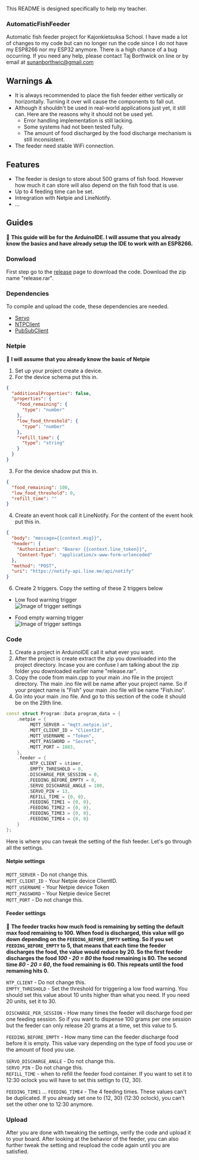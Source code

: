 This README is designed specifically to help my teacher.

### AutomaticFishFeeder
Automatic fish feeder project for Kajonkietsuksa School. I have made a lot of changes to my code but can no longer run the code since I do not have my ESP8266 nor my ESP32 anymore. There is a high chance of a bug occurring. If you need any help, please contact Taj Borthwick on line or by email at sunanborthwic@gmail.com

## Warnings ⚠
* It is always recommended to place the fish feeder either vertically or horizontally. Turning it over will cause the components to fall out.
* Although it shouldn't be used in real-world applications just yet, it still can. Here are the reasons why it should not be used yet.
  * Error handling implementation is still lacking. 
  * Some systems had not been tested fully.
  * The amount of food discharged by the food discharge mechanism is still inconsistent.
* The feeder need stable WiFi connection.
 
## Features
* The feeder is design to store about 500 grams of fish food. However how much it can store will also depend on the fish food that is use.
* Up to 4 feeding time can be set.
* Intregration with Netpie and LineNotify.
* ...

## Guides 
 🔴 **This guide will be for the ArduinoIDE. I will assume that you already know the basics and have already setup the IDE to work with an ESP8266.**

### Donwload
First step go to the [release](https://github.com/Nongtajkrub/AutomaticFishFeeder/releases/tag/v0.02-alpha) page to download the code. Download the zip name "release.rar".

### Dependencies
To compile and upload the code, these dependencies are needed.
* [Servo](https://www.arduino.cc/reference/en/libraries/servo/)  
* [NTPClient](https://www.arduino.cc/reference/en/libraries/ntpclient/)
* [PubSubClient](https://www.arduino.cc/reference/en/libraries/pubsubclient/)

### Netpie
 🔴 **I will assume that you already know the basic of Netpie**
1. Set up your project create a device.
2. For the device schema put this in.
```json
{
  "additionalProperties": false,
  "properties": {
    "food_remaining": {
      "type": "number"
    },
    "low_food_threshold": {
      "type": "number"
    },
    "refill_time": {
      "type": "string"
    }
  }
}
```
3. For the device shadow put this in.
```json
{
  "food_remaining": 100,
  "low_food_threshold": 0,
  "refill_time": ""
}
```
4. Create an event hook call it LineNotify. For the content of the event hook put this in.
```json
{
  "body": "message={{context.msg}}",
  "header": {
    "Authorization": "Bearer {{context.line_token}}",
    "Content-Type": "application/x-www-form-urlencoded"
  },
  "method": "POST",
  "uri": "https://notify-api.line.me/api/notify"
}
```

6. Create 2 triggers. Copy the setting of these 2 triggers below  

* Low food warning trigger  
![Image of trigger settings](/assets/LowFoodTrigger.PNG)

* Food empty warning trigger   
![Image of trigger settings](/assets/FoodEmptyTrigger.png)

### Code
1. Create a project in ArduinoIDE call it what ever you want.
2. After the project is create extract the zip you downloaded into the project directory. Incase you are confuse I am talking about the zip folder you downloaded earlier name "release.rar".
3. Copy the code from main.cpp to your main .ino file in the project directory. The main .ino file will be name after your project name. So if your project name is "Fish" your main .ino file will be name "Fish.ino".
4. Go into your main .ino file. And go to this section of the code it should be on the 29th line.
   
```cpp
const struct Program::Data program_data = {
	.netpie = {
		.MQTT_SERVER = "mqtt.netpie.io",
		.MQTT_CLIENT_ID = "ClientId",
		.MQTT_USERNAME = "Token",
		.MQTT_PASSWORD = "Secret",
		.MQTT_PORT = 1883,
	},
	.feeder = {
		.NTP_CLIENT = &timer,
		.EMPTY_THRESHOLD = 0,
		.DISCHARGE_PER_SESSION = 0,
		.FEEDING_BEFORE_EMPTY = 0,
		.SERVO_DISCHARGE_ANGLE = 180,
		.SERVO_PIN = 13,
		.REFILL_TIME = {0, 0},
		.FEEDING_TIME1 = {0, 0},
		.FEEDING_TIME2 = {0, 0},
		.FEEDING_TIME3 = {0, 0},
		.FEEDING_TIME4 = {0, 0}
	}
};
```

Here is where you can tweak the setting of the fish feeder. Let's go through all the settings.

#### Netpie settings

`MQTT_SERVER` - Do not change this.  
`MQTT_CLIENT_ID` - Your Netpie device ClientID.  
`MQTT_USERNAME` - Your Netpie device Token  
`MQTT_PASSWORD` - Your Netpie device Secret  
`MQTT_PORT` - Do not change this.  

#### Feeder settings
🔴 **The feeder tracks how much food is remaining by setting the default max food remaining to 100. When food is discharged, this value will go down depending on the `FEEDING_BEFORE_EMPTY` setting. So if you set `FEEDING_BEFORE_EMPTY` to 5, that means that each time the feeder discharges the food, the value would reduce by 20. So the first feeder discharges the food *100 - 20 = 80* the food remaining is 80. The second time *80 - 20 = 60*, the food remaining is 60. This repeats until the food remaming hits 0.**

`NTP_CLIENT` - Do not change this.  
`EMPTY_THRESHOLD` - Set the threshold for triggering a low food warning. You should set this value about 10 units higher than what you need. If you need 20 units, set it to 30.  

`DISCHARGE_PER_SESSION` - How many times the feeder will discharge food per one feeding session. So if you want to dispense 100 grams per one session but the feeder can only release 20 grams at a time, set this value to 5.

`FEEDING_BEFORE_EMPTY` - How many time can the feeder discharge food before it is empty. This value vary depending on the type of food you use or the amount of food you use.   

`SERVO_DISCHARGE_ANGLE` - Do not change this.  
`SERVO_PIN` - Do not change this.  
`REFILL_TIME` - when to refill the feeder food container. If you want to set it to 12:30 oclock you will have to set this settign to {12, 30}.

`FEEDING_TIME1` ... `FEEDING_TIME4` - The 4 feeding times. These values can't be duplicated. If you already set one to {12, 30} (12:30 oclock), you can't set the other one to 12:30 anymore. 

### Upload
After you are done with tweaking the settings, verify the code and upload it to your board. After looking at the behavior of the feeder, you can also further tweak the setting and reupload the code again until you are satisfied.

